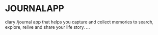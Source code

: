 # JOURNALAPP

 diary /journal app that helps you capture and collect memories to search, explore, relive and share your life story. ... 
